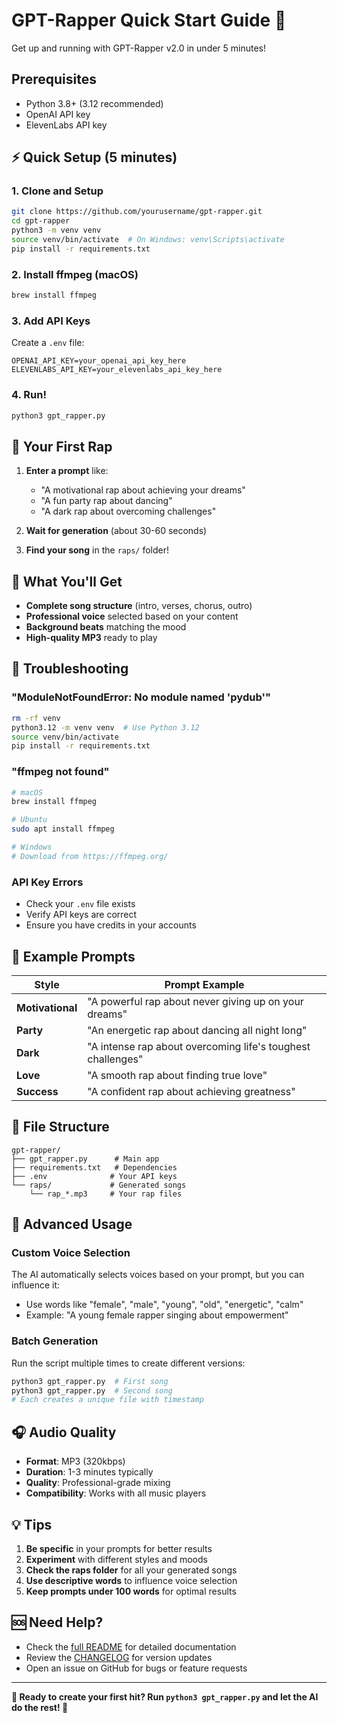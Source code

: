 # GPT-Rapper Quick Start Guide 🚀

Get up and running with GPT-Rapper v2.0 in under 5 minutes!

## Prerequisites

- Python 3.8+ (3.12 recommended)
- OpenAI API key
- ElevenLabs API key

## ⚡ Quick Setup (5 minutes)

### 1. Clone and Setup
```bash
git clone https://github.com/yourusername/gpt-rapper.git
cd gpt-rapper
python3 -m venv venv
source venv/bin/activate  # On Windows: venv\Scripts\activate
pip install -r requirements.txt
```

### 2. Install ffmpeg (macOS)
```bash
brew install ffmpeg
```

### 3. Add API Keys
Create a `.env` file:
```env
OPENAI_API_KEY=your_openai_api_key_here
ELEVENLABS_API_KEY=your_elevenlabs_api_key_here
```

### 4. Run!
```bash
python3 gpt_rapper.py
```

## 🎤 Your First Rap

1. **Enter a prompt** like:
   - "A motivational rap about achieving your dreams"
   - "A fun party rap about dancing"
   - "A dark rap about overcoming challenges"

2. **Wait for generation** (about 30-60 seconds)

3. **Find your song** in the `raps/` folder!

## 🎵 What You'll Get

- **Complete song structure** (intro, verses, chorus, outro)
- **Professional voice** selected based on your content
- **Background beats** matching the mood
- **High-quality MP3** ready to play

## 🔧 Troubleshooting

### "ModuleNotFoundError: No module named 'pydub'"
```bash
rm -rf venv
python3.12 -m venv venv  # Use Python 3.12
source venv/bin/activate
pip install -r requirements.txt
```

### "ffmpeg not found"
```bash
# macOS
brew install ffmpeg

# Ubuntu
sudo apt install ffmpeg

# Windows
# Download from https://ffmpeg.org/
```

### API Key Errors
- Check your `.env` file exists
- Verify API keys are correct
- Ensure you have credits in your accounts

## 🎯 Example Prompts

| Style | Prompt Example |
|-------|----------------|
| **Motivational** | "A powerful rap about never giving up on your dreams" |
| **Party** | "An energetic rap about dancing all night long" |
| **Dark** | "A intense rap about overcoming life's toughest challenges" |
| **Love** | "A smooth rap about finding true love" |
| **Success** | "A confident rap about achieving greatness" |

## 📁 File Structure
```
gpt-rapper/
├── gpt_rapper.py      # Main app
├── requirements.txt   # Dependencies
├── .env              # Your API keys
└── raps/             # Generated songs
    └── rap_*.mp3     # Your rap files
```

## 🚀 Advanced Usage

### Custom Voice Selection
The AI automatically selects voices based on your prompt, but you can influence it:
- Use words like "female", "male", "young", "old", "energetic", "calm"
- Example: "A young female rapper singing about empowerment"

### Batch Generation
Run the script multiple times to create different versions:
```bash
python3 gpt_rapper.py  # First song
python3 gpt_rapper.py  # Second song
# Each creates a unique file with timestamp
```

## 🎧 Audio Quality

- **Format**: MP3 (320kbps)
- **Duration**: 1-3 minutes typically
- **Quality**: Professional-grade mixing
- **Compatibility**: Works with all music players

## 💡 Tips

1. **Be specific** in your prompts for better results
2. **Experiment** with different styles and moods
3. **Check the raps folder** for all your generated songs
4. **Use descriptive words** to influence voice selection
5. **Keep prompts under 100 words** for optimal results

## 🆘 Need Help?

- Check the [full README](README.md) for detailed documentation
- Review the [CHANGELOG](CHANGELOG.md) for version updates
- Open an issue on GitHub for bugs or feature requests

---

**🎤 Ready to create your first hit? Run `python3 gpt_rapper.py` and let the AI do the rest! 🎵** 